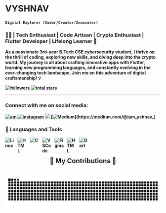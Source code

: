 



# VYSHNAV
**`Digital Explorer (Coder/Creator/Innovator)`**

### 👨‍💻 | Tech Enthusiast | Code Artisan | Crypto Enthusiast | Flutter Developer | Lifelong Learner 🚀

<b>As a passionate 3rd-year B.Tech CSE cybersecurity student, I thrive on the thrill of coding, exploring new skills, and diving deep into the crypto world. My journey is all about crafting innovative apps with Flutter, learning new programming languages, and constantly evolving in the ever-changing tech landscape. Join me on this adventure of digital craftsmanship! 💡

<p align="left">
   <a href="https://github.com/iam-yshnav?tab=followers">
      <img alt="followers" title="Follow me on Github" src="https://custom-icon-badges.demolab.com/github/followers/iam-yshnav?color=236ad3&labelColor=1155ba&style=for-the-badge&logo=person-add&label=Follow&logoColor=white"/>
   </a>
   <a href="https://github.com/iam-yshnav?tab=repositories&sort=stargazers">
      <img alt="total stars" title="Total stars on GitHub" src="https://custom-icon-badges.demolab.com/github/stars/iam-yshnav?color=55960c&style=for-the-badge&labelColor=488207&logo=star"/>
   </a>
</p>

---


### Connect with me on social media:


[![am](https://img.shields.io/badge/%40Website-blue?style=flat-square&logo=website&logoColor=white&link=https://https://yshnav.mecodee.com/)](https://https://yshnav.mecodee.com/)
[![Instagram](https://img.shields.io/badge/Instagram-%40iam_yshnav_-blue?style=flat-square&logo=instagram&logoColor=white&link=https://instagram.com/iam_yshnav_/)](https://instagram.com/iam_yshnav_/)
[![](https://img.shields.io/badge/.-%40_Yshna_v-orange?style=flat-square&logo=X&logoColor=white&link=https://twitter.com/_Yshna_v)](https://twitter.com/_Yshna_v)
[![Medium](https://img.shields.io/badge/Medium-%40iam_yshnav_-green?style=flat-square&logo=medium&logoColor=white&link=https://medium.com/@iam_yshnav_)](https://medium.com/@iam_yshnav_)




### 🧰 Languages and Tools

<img align="left" alt="Linux" width="30px" style="padding-right:10px;" src="https://cdn.jsdelivr.net/gh/devicons/devicon/icons/linux/linux-original.svg" />
<img align="left" alt="HTML" width="30px" style="padding-right:10px;" src="https://cdn.jsdelivr.net/gh/devicons/devicon/icons/html5/html5-plain.svg" />
<img align="left" alt="C" width="30px" style="padding-right:10px;" src="https://cdn.jsdelivr.net/gh/devicons/devicon/icons/c/c-original.svg" />
<img align="left" alt="VSCode" width="30px" style="padding-right:10px;" src="https://cdn.jsdelivr.net/gh/devicons/devicon/icons/visualstudio/visualstudio-plain.svg" />
<img align="left" alt="Figma" width="30px" style="padding-right:10px;" src="https://cdn.jsdelivr.net/gh/devicons/devicon/icons/figma/figma-original.svg" />
<img align="left" alt="HTML" width="30px" style="padding-right:10px;" src="https://cdn.jsdelivr.net/gh/devicons/devicon/icons/python/python-original.svg" />
<img align="left" alt="Dart" width="30px" style="padding-right:10px;" src="https://cdn.jsdelivr.net/gh/devicons/devicon/icons/dart/dart-original.svg" />



<br/><br/>
<div align="center">
  <h2>🐍 My Contributions 🐍</h2>
  <br>
  <img alt="snake eating my contributions" src="https://raw.githubusercontent.com/iam-yshnav/iam-yshnav/output/github-contribution-grid-snake.svg" />
  
  
</div>

